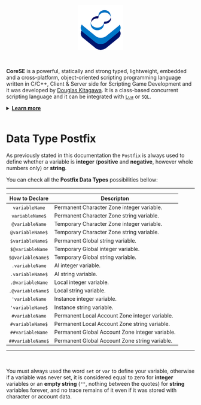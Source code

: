 <p align="center" >
<br /> <br />
<a href="https://sdkitagawa.github.io/CoreSE/" target="_blank"><img src="https://raw.githubusercontent.com/sdkitagawa/corese/main/assets/images/logo.png" height="120px" alt="CoreSE Programming Language logo with 3 squares stacked diagonally in a counterclockwise direction each in a different color. The first is in white, the second is in azure and the third in a dark blue tone almost turning purple. And at the top of the 3 stacked squares there is the logo of the CoreSE programming language (which is pronounced Direction Course and Bearing) which are two letters C facing each other forming an infinity symbol and making a course. Each letter C has two different colors. In the letter C on the left at the top we have the dark blue tone and the azure tone at the bottom, while in the letter C on the right we have the opposite." title="CoresE Programming Language"></a>
</p>
<br />

**CoreSE** is a powerful, statically and strong typed, lightweight, embedded and a cross-platform, object-oriented scripting programming language written in C/C++, Client & Server side for Scripting Game Development and it was developed by [Douglas Kitagawa](https://github.com/sdkitagawa). It is a class-based concurrent scripting language and it can be integrated with [`Lua`](https://github.com/lua/lua) or `SQL`.

<details>
<summary id="learn_more"><b><a href="#learn_more">Learn more</b></a></summary>
<ul>
	<li><a href="./hello_world.md">Hello World</a></li>
	<li><a href="./variables.md">Variables</a></li>
	<li><a href="./prefix_operator.md">Prefix Operator</a></li>
	<li><a href="./declaring_variables.md">Declaring Variables</a></li>
	<li><a href="./variable_scope.md">Variable Scope</a></li>
	<li><a href="./global_prefix.md">Global Prefix</a></li>
	<li><a href="./ai_prefix.md">AI Prefix</a></li>
	<li><a href="./global_prefix_constants.md">Global Prefix Constants</a></li>
	<li><a href="./local_prefix_constants.md">Local Prefix Constants</a></li>
	<li><a href="./instance_prefix.md">Instance Prefix</a></li>
	<li><a href="./data_type_postfix.md">Data Type Postfix</a></li>
	<li><a href="./array_data_type.md">Array Data Type</a></li>
	<li><a href="./if_and_else_statement.md">If & Else Statement</a></li>
	<li><a href="./switch_and_case_statement.md">Switch & Case Statement</a></li>
	<li><a href="./while_statement.md">While Statement</a></li>
	<li><a href="./for_statement.md">For Statement</a></li>
	<li><a href="./do_statement.md">Do Statement</a></li>
	<li><a href="./freeloop_statement.md">Freeloop Statement</a></li>
	<li><a href="./function_declarations.md">Function Declarations</a></li>
</ul>
</details>
<br />

# Data Type Postfix
As previously stated in this documentation the `Postfix` is always used to define whether a variable is **integer** (**positive** and **negative**, however whole numbers only) or **string**.

You can check all the **Postfix Data Types** possibilities bellow:

---
| <center>How to Declare</center> | <center>Descripton</center> |
| ----------- | ----------- |
| <center>`variableName`</center> | Permanent Character Zone integer variable. |
| <center>`variableName$`</center> | Permanent Character Zone string variable. |
| <center>`@variableName`</center> | Temporary Character Zone integer variable. |
| <center>`@variableName$`</center> | Temporary Character Zone string variable. |
| <center>`$variableName$`</center> | Permanent Global string variable. |
| <center>`$@variableName`</center> | Temporary Global integer variable. |
| <center>`$@variableName$`</center> | Temporary Global string variable. |
| <center>`.variableName`</center> | AI integer variable. |
| <center>`.variableName$`</center> | AI string variable. |
| <center>`.@variableName`</center> | Local integer variable. |
| <center>`.@variableName$`</center> | Local string variable. |
| <center>`'variableName`</center> | Instance integer variable. |
| <center>`'variableName$`</center> | Instance string variable. |
| <center>`#variableName`</center> | Permanent Local Account Zone integer variable. |
| <center>`#variableName$`</center> | Permanent Local Account Zone string variable. |
| <center>`##variableName`</center> | Permanent Global Account Zone integer variable. |
| <center>`##variableName$`</center> | Permanent Global Account Zone string variable. |
---
<br />

You must always used the word `set` or `var` to define your variable, otherwise if a variable was never set, it is considered equal to zero for **integer** variables or an **empty string** (`""`, nothing between the quotes) for **string** variables forever, and no trace remains of it even if it was stored with character or account data.
